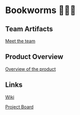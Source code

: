 # Bookworms 🐛🐛🐛

## Team Artifacts
[Meet the team](https://github.com/ehb2004/bookworms/wiki/%F0%9F%91%A5-TEAM-ARTIFACT)
## Product Overview
[Overview of the product](https://github.com/ehb2004/bookworms/wiki/%F0%9F%92%A1-PRODUCT-OVERVIEW)
## Links 
[Wiki](https://github.com/ehb2004/bookworms/wiki)

[Project Board](https://github.com/users/ehb2004/projects/1)

